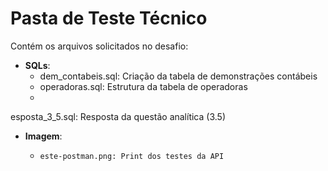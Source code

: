 ﻿# Pasta de Teste Técnico

Contém os arquivos solicitados no desafio:

- **SQLs**:
  - dem_contabeis.sql: Criação da tabela de demonstrações contábeis
  - operadoras.sql: Estrutura da tabela de operadoras
  - esposta_3_5.sql: Resposta da questão analítica (3.5)

- **Imagem**:
  - 	este-postman.png: Print dos testes da API
